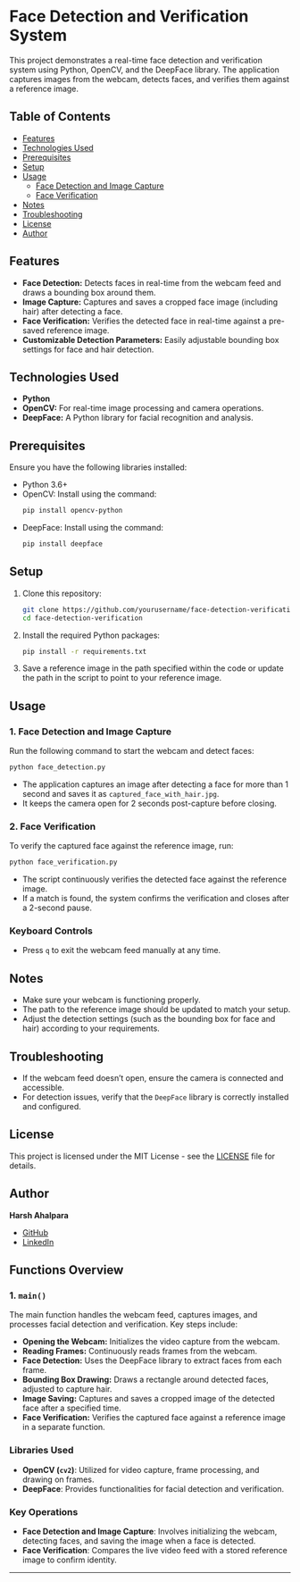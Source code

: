 
# Face Detection and Verification System

This project demonstrates a real-time face detection and verification system using Python, OpenCV, and the DeepFace library. The application captures images from the webcam, detects faces, and verifies them against a reference image.

## Table of Contents

- [Features](#features)
- [Technologies Used](#technologies-used)
- [Prerequisites](#prerequisites)
- [Setup](#setup)
- [Usage](#usage)
  - [Face Detection and Image Capture](#1-face-detection-and-image-capture)
  - [Face Verification](#2-face-verification)
- [Notes](#notes)
- [Troubleshooting](#troubleshooting)
- [License](#license)
- [Author](#author)

## Features

- **Face Detection:** Detects faces in real-time from the webcam feed and draws a bounding box around them.
- **Image Capture:** Captures and saves a cropped face image (including hair) after detecting a face.
- **Face Verification:** Verifies the detected face in real-time against a pre-saved reference image.
- **Customizable Detection Parameters:** Easily adjustable bounding box settings for face and hair detection.

## Technologies Used

- **Python**
- **OpenCV:** For real-time image processing and camera operations.
- **DeepFace:** A Python library for facial recognition and analysis.

## Prerequisites

Ensure you have the following libraries installed:

- Python 3.6+
- OpenCV: Install using the command:
  ```bash
  pip install opencv-python
  ```
- DeepFace: Install using the command:
  ```bash
  pip install deepface
  ```

## Setup

1. Clone this repository:
   ```bash
   git clone https://github.com/yourusername/face-detection-verification.git
   cd face-detection-verification
   ```

2. Install the required Python packages:
   ```bash
   pip install -r requirements.txt
   ```

3. Save a reference image in the path specified within the code or update the path in the script to point to your reference image.

## Usage

### 1. Face Detection and Image Capture

Run the following command to start the webcam and detect faces:
```bash
python face_detection.py
```

- The application captures an image after detecting a face for more than 1 second and saves it as `captured_face_with_hair.jpg`.
- It keeps the camera open for 2 seconds post-capture before closing.

### 2. Face Verification

To verify the captured face against the reference image, run:
```bash
python face_verification.py
```

- The script continuously verifies the detected face against the reference image.
- If a match is found, the system confirms the verification and closes after a 2-second pause.

### Keyboard Controls

- Press `q` to exit the webcam feed manually at any time.

## Notes

- Make sure your webcam is functioning properly.
- The path to the reference image should be updated to match your setup.
- Adjust the detection settings (such as the bounding box for face and hair) according to your requirements.

## Troubleshooting

- If the webcam feed doesn’t open, ensure the camera is connected and accessible.
- For detection issues, verify that the `DeepFace` library is correctly installed and configured.

## License

This project is licensed under the MIT License - see the [LICENSE](LICENSE) file for details.

## Author

**Harsh Ahalpara**  
- [GitHub](https://github.com/HarshAhalpara-001)  
- [LinkedIn](https://www.linkedin.com/in/harsh-ahalpara-055027252/)

## Functions Overview

### 1. `main()`
The main function handles the webcam feed, captures images, and processes facial detection and verification. Key steps include:

- **Opening the Webcam:** Initializes the video capture from the webcam.
- **Reading Frames:** Continuously reads frames from the webcam.
- **Face Detection:** Uses the DeepFace library to extract faces from each frame.
- **Bounding Box Drawing:** Draws a rectangle around detected faces, adjusted to capture hair.
- **Image Saving:** Captures and saves a cropped image of the detected face after a specified time.
- **Face Verification:** Verifies the captured face against a reference image in a separate function.

### Libraries Used

- **OpenCV (`cv2`)**: Utilized for video capture, frame processing, and drawing on frames.
- **DeepFace**: Provides functionalities for facial detection and verification.

### Key Operations

- **Face Detection and Image Capture**: Involves initializing the webcam, detecting faces, and saving the image when a face is detected.
- **Face Verification**: Compares the live video feed with a stored reference image to confirm identity.

---
